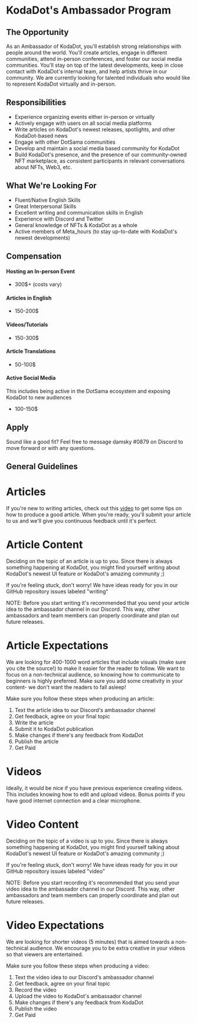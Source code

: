 # KodaDot's Ambassador Program

## The Opportunity
As an Ambassador of KodaDot, you'll establish strong relationships with people around the world. You'll create articles, engage in different communities, attend in-person conferences, and foster our social media communities. You'll stay on top of the latest developments, keep in close contact with KodaDot's internal team, and help artists thrive in our community. We are currently looking for talented individuals who would like to represent KodaDot virtually and in-person. 

## Responsibilities
- Experience organizing events either in-person or virtually
- Actively engage with users on all social media platforms
- Write articles on KodaDot's newest releases, spotlights, and other KodaDot-based news
- Engage with other DotSama communities
- Develop and maintain a social media based community for KodaDot
- Build KodaDot's presence, and the presence of our community-owned NFT marketplace, as consistent participants in relevant conversations about NFTs, Web3, etc.


## What We're Looking For
- Fluent/Native English Skills
- Great Interpersonal Skills
- Excellent writing and communication skills in English
- Experience with Discord and Twitter
- General knowledge of NFTs & KodaDot as a whole
- Active members of Meta_hours (to stay up-to-date with KodaDot's newest developments)

## Compensation

#### Hosting an In-person Event
- 300$+ (costs vary)

#### Articles in English
- 150-200$

#### Videos/Tutorials 
- 150-300$

#### Article Translations
- 50-100$

#### Active Social Media
This includes being active in the DotSama ecosystem and exposing KodaDot to new audiences 
- 100-150$

## Apply
Sound like a good fit? Feel free to message damsky #0879 on Discord to move forward or with any questions.



## General Guidelines 

# Articles

If you're new to writing articles, check out this [video](https://youtu.be/gUui94Xd85s) to get some tips on how to produce a good article. When you're ready, you'll submit your article to us and we'll give you continuous feedback until it's perfect. 

# Article Content
Deciding on the topic of an article is up to you. Since there is always something happening at KodaDot, you might find yourself writing about KodaDot's newest UI feature or KodaDot's amazing community ;)

If you're feeling stuck, don't worry! We have ideas ready for you in our GitHub repository issues labeled "writing"

NOTE: Before you start writing it's recommended that you send your article idea to the ambassador channel in our Discord. This way, other ambassadors and team members can properly coordinate and plan out future releases.

# Article Expectations
We are looking for 400-1000 word articles that include visuals (make sure you cite the source!) to make it easier for the reader to follow. We want to focus on a non-technical audience, so knowing how to communicate to beginners is highly preferred. Make sure you add some creativity in your content- we don't want the readers to fall asleep!

Make sure you follow these steps when producing an article:

1) Text the article idea to our Discord's ambassador channel
2) Get feedback, agree on your final topic
3) Write the article 
4) Submit it to KodaDot publication
5) Make changes if there's any feedback from KodaDot
6) Publish the article
7) Get Paid

# Videos
Ideally, it would be nice if you have previous experience creating videos. This includes knowing how to edit and upload videos. Bonus points if you have good internet connection and a clear microphone.

# Video Content
Deciding on the topic of a video is up to you. Since there is always something happening at KodaDot, you might find yourself talking about KodaDot's newest UI feature or KodaDot's amazing community ;)

If you're feeling stuck, don't worry! We have ideas ready for you in our GitHub repository issues labeled "video"

NOTE: Before you start recording it's recommended that you send your video idea to the ambassador channel in our Discord. This way, other ambassadors and team members can properly coordinate and plan out future releases.



# Video Expectations
We are looking for shorter videos (5 minutes) that is aimed towards a non-technical audience. We encourage you to be extra creative in your videos so that viewers are entertained.


Make sure you follow these steps when producing a video:

1) Text the video idea to our Discord's ambassador channel
2) Get feedback, agree on your final topic
3) Record the video 
4) Upload the video to KodaDot's ambassador channel
5) Make changes if there's any feedback from KodaDot
6) Publish the video
7) Get Paid

